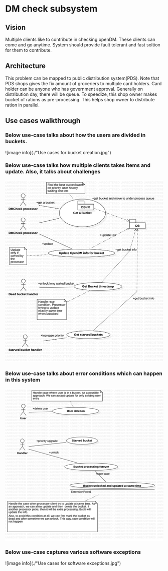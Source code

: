 
# DM check subsystem

## Vision
Multiple clients like to contribute in checking openDM. These clients can come and go anytime. System should provide fault tolerant and fast soltion for them to contribute.

## Architecture
This problem can be mapped to public distribution system(PDS). Note that PDS shops gives the fix amount of groceriers to multiple card holders. Card holder can be anyone who has government approval. Generally on distribution day, there will be queue. To speedize, this shop owner makes bucket of rations as pre-processing. This helps shop owner to distribute ration in parallel.

## Use cases walkthrough
### Below use-case talks about how the users are divided in buckets.
![image info](./"Use cases for bucket creation.jpg")

### Below use-case talks how multiple clients takes items and update. Also, it talks about challenges
![image info](./usecase_multi_client_processing.jpg)

### Below use-case talks about error conditions which can happen in this system
![image info](./usecase_error_Conditons_handling.jpg)

### Below use-case captures various software exceptions
![image info](./"Use cases for software exceptions.jpg")

